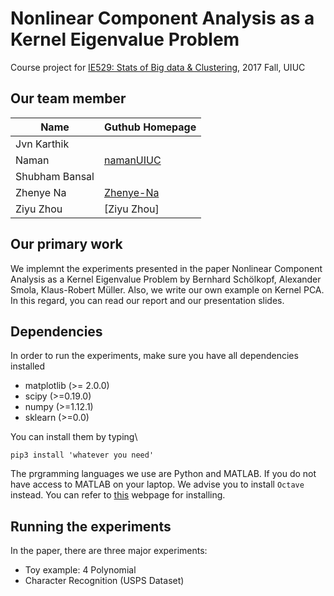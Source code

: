 # Nonlinear Component Analysis as a Kernel Eigenvalue Problem
Course project for [IE529: Stats of Big data & Clustering](https://ise.illinois.edu/courses/profile/IE529-120168), 2017 Fall, UIUC
## Our team member
| Name           | Guthub Homepage                           |
|----------------|-------------------------------------------|
| Jvn Karthik    |                                           |
| Naman          | [namanUIUC](https://github.com/namanUIUC) |
| Shubham Bansal |                                           |
| Zhenye Na      | [Zhenye-Na](https://github.com/Zhenye-Na) |
| Ziyu Zhou      | [Ziyu Zhou]                               |

## Our primary work
We implemnt the experiments presented in the paper Nonlinear Component Analysis as a Kernel Eigenvalue Problem by Bernhard Schölkopf, Alexander Smola, Klaus-Robert Müller. Also, we write our own example on Kernel PCA. In this regard, you can read our report and our presentation slides.

## Dependencies
In order to run the experiments, make sure you have all dependencies installed
- matplotlib (>= 2.0.0)
- scipy (>=0.19.0)
- numpy (>=1.12.1)
- sklearn (>=0.0)

You can install them by typing\\

`pip3 install 'whatever you need'`

The prgramming languages we use are Python and MATLAB. If you do not have access to MATLAB on your laptop. We advise you to install `Octave` instead. You can refer to [this](https://www.gnu.org/software/octave/download.html) webpage for installing.

## Running the experiments
In the paper, there are three major experiments:
- Toy example: 4 Polynomial
- Character Recognition (USPS Dataset)

